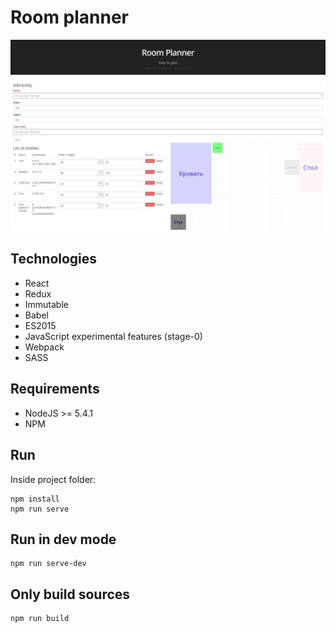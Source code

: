# Room planner

![preview](preview.jpg)

## Technologies

* React
* Redux
* Immutable
* Babel
* ES2015
* JavaScript experimental features (stage-0)
* Webpack
* SASS

## Requirements

* NodeJS >= 5.4.1
* NPM

## Run

Inside project folder:

```
npm install
npm run serve
```

## Run in dev mode

```
npm run serve-dev
```

## Only build sources

```
npm run build
```
